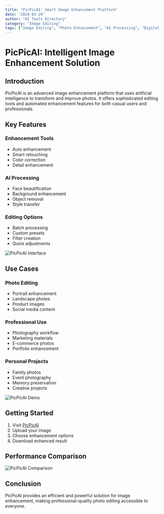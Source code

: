 ```yaml
---
title: "PicPicAI: Smart Image Enhancement Platform"
date: "2024-03-20"
author: "AI Tools Directory"
category: "Image Editing"
tags: ["Image Editing", "Photo Enhancement", "AI Processing", "Digital Creation"]
---
```


# PicPicAI: Intelligent Image Enhancement Solution

## Introduction

PicPicAI is an advanced image enhancement platform that uses artificial intelligence to transform and improve photos. It offers sophisticated editing tools and automated enhancement features for both casual users and professionals.

## Key Features

### Enhancement Tools
- Auto enhancement
- Smart retouching
- Color correction
- Detail enhancement

### AI Processing
- Face beautification
- Background enhancement
- Object removal
- Style transfer

### Editing Options
- Batch processing
- Custom presets
- Filter creation
- Quick adjustments

![PicPicAI Interface](/imgs/picpicai/interface.jpg)

## Use Cases

### Photo Editing
- Portrait enhancement
- Landscape photos
- Product images
- Social media content

### Professional Use
- Photography workflow
- Marketing materials
- E-commerce photos
- Portfolio enhancement

### Personal Projects
- Family photos
- Event photography
- Memory preservation
- Creative projects

![PicPicAI Demo](/imgs/picpicai/demo.jpg)

## Getting Started

1. Visit [PicPicAI](https://picpicai.com)
2. Upload your image
3. Choose enhancement options
4. Download enhanced result

## Performance Comparison

![PicPicAI Comparison](/imgs/picpicai/comparison.jpg)

## Conclusion

PicPicAI provides an efficient and powerful solution for image enhancement, making professional-quality photo editing accessible to everyone. 